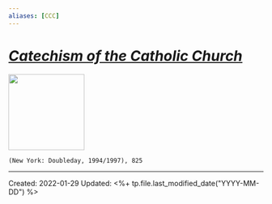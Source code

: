 ```yaml
---
aliases: [CCC]
---
```


# [*Catechism of the Catholic Church*](https://www.vatican.va/archive/ENG0015/_INDEX.HTM)

<img src="https://upload.wikimedia.org/wikipedia/commons/a/ae/Emblem_of_the_Catechism_of_the_Catholic_Church.jpg" width=150>

`(New York: Doubleday, 1994/1997), 825`


---
Created: 2022-01-29
Updated: <%+ tp.file.last_modified_date("YYYY-MM-DD") %>


